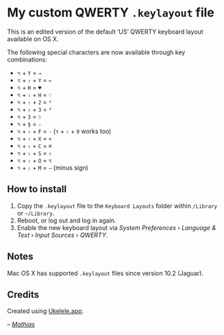 # My custom QWERTY `.keylayout` file

This is an edited version of the default ‘US’ QWERTY keyboard layout available on OS X.

The following special characters are now available through key combinations:

* `⌥` + `Y` = `→`
* `⌥` + `⇧` + `Y` = `←`
* `⌥` + `H` = `♥`
* `⌥` + `⇧` + `H` = `♡`
* `⌥` + `⇧` + `2` = `²`
* `⌥` + `⇧` + `3` = `³`
* `⌥` + `3` = `☃`
* `⌥` + `§` = `☆`
* `⌥` + `⇧` + `F` = `·` (`⌥` + `⇧` + `9` works too)
* `⌥` + `⇧` + `X` = `×`
* `⌥` + `⇧` + `C` = `⌘`
* `⌥` + `⇧` + `S` = `⇧`
* `⌥` + `⇧` + `O` = `⌥`
* `⌥` + `⇧` + `M` = `−` (minus sign)

## How to install

1. Copy the `.keylayout` file to the `Keyboard Layouts` folder within `/Library` or `~/Library`.
2. Reboot, or log out and log in again.
3. Enable the new keyboard layout via _System Preferences_ › _Language & Text_ › _Input Sources_ › _QWERTY_.

## Notes

Mac OS X has supported `.keylayout` files since version 10.2 (Jaguar).

## Credits

Created using [Ukelele.app](http://scripts.sil.org/ukelele).

_– [Mathias](http://mathiasbynens.be/)_